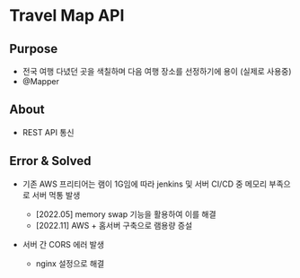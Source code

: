 # Travel Map API

## Purpose
* 전국 여행 다녔던 곳을 색칠하며 다음 여행 장소를 선정하기에 용이 (실제로 사용중)
* @Mapper

## About
* REST API 통신

## Error & Solved
* 기존 AWS 프리티어는 램이 1G임에 따라 jenkins 및 서버 CI/CD 중 메모리 부족으로 서버 먹통 발생
  - [2022.05] memory swap 기능을 활용하여 이를 해결
  - [2022.11] AWS + 홈서버 구축으로 램용량 증설
  
* 서버 간 CORS 에러 발생
  - nginx 설정으로 해결
  
